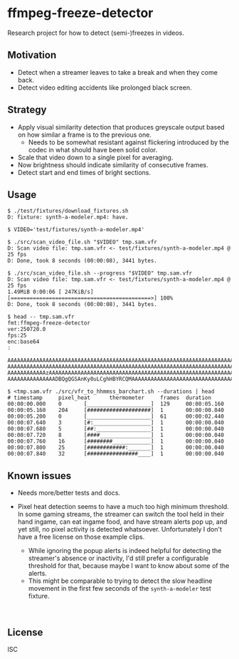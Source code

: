 ﻿
<!--#echo json="package.json" key="name" underline="=" -->
ffmpeg-freeze-detector
======================
<!--/#echo -->

<!--#echo json="package.json" key="description" -->
Research project for how to detect (semi-)freezes in videos.
<!--/#echo -->


Motivation
----------

* Detect when a streamer leaves to take a break and when they come back.
* Detect video editing accidents like prolonged black screen.



Strategy
--------

* Apply visual similarity detection that produces greyscale output based on
  how similar a frame is to the previous one.
  * Needs to be somewhat resistant against flickering introduced by the
    codec in what should have been solid color.
* Scale that video down to a single pixel for averaging.
* Now brightness should indicate similarity of consecutive frames.
* Detect start and end times of bright sections.



Usage
-----

```text
$ ./test/fixtures/download_fixtures.sh
D: fixture: synth-a-modeler.mp4: have.

$ VIDEO='test/fixtures/synth-a-modeler.mp4'

$ ./src/scan_video_file.sh "$VIDEO" tmp.sam.vfr
D: Scan video file: tmp.sam.vfr <- test/fixtures/synth-a-modeler.mp4 @ 25 fps
D: Done, took 8 seconds (00:00:08), 3441 bytes.

$ ./src/scan_video_file.sh --progress "$VIDEO" tmp.sam.vfr
D: Scan video file: tmp.sam.vfr <- test/fixtures/synth-a-modeler.mp4 @ 25 fps
1.49MiB 0:00:06 [ 247KiB/s] [============================================>] 100%
D: Done, took 8 seconds (00:00:08), 3441 bytes.

$ head -- tmp.sam.vfr
fmt:ffmpeg-freeze-detector
ver:250720.0
fps:25
enc:base64
:

AAAAAAAAAAAAAAAAAAAAAAAAAAAAAAAAAAAAAAAAAAAAAAAAAAAAAAAAAAAAAAAAAAAAAAAAAAAAAAAA
AAAAAAAAAAAAAAAAAAAAAAAAAAAAAAAAAAAAAAAAAAAAAAAAAAAAAAAAAAAAAAAAAAAAAAAAAAAAAAAA
AAAAAAAAAAAAzAAAAAAAAAAAAAAAAAAAAAAAAAAAAAAAAAAAAAAAAAAAAAAAAAAAAAAAAAAAAAAAAAAA
AAAAAAAAAAAAAAADBQgQGSAnKy0uLCghHBYRCQMAAAAAAAAAAAAAAAAAAAAAAAAAAAAAAAAAAAAAAAAA

$ <tmp.sam.vfr ./src/vfr_to_hhmmss_barchart.sh --durations | head
# timestamp     pixel_heat      thermometer     frames  duration
00:00:00.000    0       [____________________]  129     00:00:05.160
00:00:05.160    204     [####################]  1       00:00:00.040
00:00:05.200    0       [____________________]  61      00:00:02.440
00:00:07.640    3       [#:__________________]  1       00:00:00.040
00:00:07.680    5       [##:_________________]  1       00:00:00.040
00:00:07.720    8       [####________________]  1       00:00:00.040
00:00:07.760    16      [########____________]  1       00:00:00.040
00:00:07.800    25      [############:_______]  1       00:00:00.040
00:00:07.840    32      [################____]  1       00:00:00.040
```





Known issues
------------

* Needs more/better tests and docs.

* Pixel heat detection seems to have a much too high minimum threshold.
  In some gaming streams, the streamer can switch the tool held in their
  hand ingame, can eat ingame food, and have stream alerts pop up,
  and yet still, no pixel activity is detected whatsoever.
  Unfortunately I don't have a free license on those example clips.
  * While ignoring the popup alerts is indeed helpful for detecting
    the streamer's absence or inactivity,
    I'd still prefer a configurable threshold for that,
    because maybe I want to know about some of the alerts.
  * This might be comparable to trying to detect the slow headline movement
    in the first few seconds of the `synth-a-modeler` test fixture.





<!--#toc stop="scan" -->

&nbsp;


License
-------
<!--#echo json="package.json" key="license" -->
ISC
<!--/#echo -->
